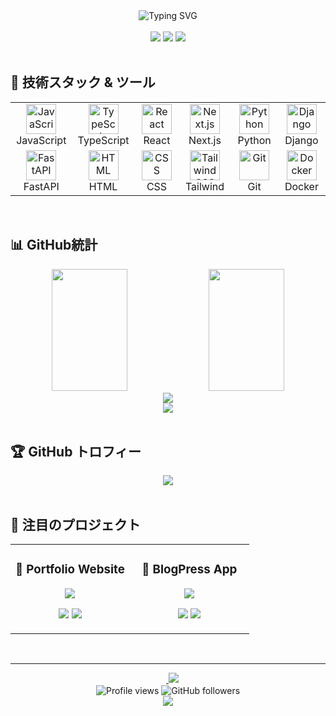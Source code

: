 <!-- <div align="center">
  <img src="https://capsule-render.vercel.app/api?type=waving&color=0:00d4ff,10:020024,30:0f3460,75:4f81c7,100:00d4ff&height=200&section=header&text=
  &fontSize=50&fontColor=fff&animation=twinkling&fontAlignY=35" />
</div> -->

<div align="center">
  <img src="https://readme-typing-svg.herokuapp.com?font=Fira+Code&size=28&duration=3000&pause=1000&color=4F81C7&center=true&vCenter=true&width=800&lines=CS専攻の修士1年です。;Web開発が趣味のエンジニアです。;" alt="Typing SVG" />
</div>

<br>

<div align="center">
  <img src="https://img.shields.io/badge/Focus-Backend%20Engineer-blue?style=for-the-badge&logo=server&logoColor=white" />
  <img src="https://img.shields.io/badge/Status-Master%20Student-green?style=for-the-badge&logo=academic&logoColor=white" />
  <img src="https://img.shields.io/badge/Location-Japan-red?style=for-the-badge&logo=location&logoColor=white" />
</div>
<br>

## 🚀 技術スタック & ツール

<div align="center">
  <table>
    <tr>
      <td align="center" width="96">
        <img src="https://skillicons.dev/icons?i=js" width="48" height="48" alt="JavaScript" />
        <br>JavaScript
      </td>
      <td align="center" width="96">
        <img src="https://skillicons.dev/icons?i=ts" width="48" height="48" alt="TypeScript" />
        <br>TypeScript
      </td>
      <td align="center" width="96">
        <img src="https://skillicons.dev/icons?i=react" width="48" height="48" alt="React" />
        <br>React
      </td>
      <td align="center" width="96">
        <img src="https://skillicons.dev/icons?i=nextjs" width="48" height="48" alt="Next.js" />
        <br>Next.js
      </td>
      <td align="center" width="96">
        <img src="https://skillicons.dev/icons?i=python" width="48" height="48" alt="Python" />
        <br>Python
      </td>
      <td align="center" width="96">
        <img src="https://skillicons.dev/icons?i=django" width="48" height="48" alt="Django" />
        <br>Django
      </td>
    </tr>
    <tr>
      <td align="center" width="96">
        <img src="https://skillicons.dev/icons?i=fastapi" width="48" height="48" alt="FastAPI" />
        <br>FastAPI
      </td>
      <td align="center" width="96">
        <img src="https://skillicons.dev/icons?i=html" width="48" height="48" alt="HTML" />
        <br>HTML
      </td>
      <td align="center" width="96">
        <img src="https://skillicons.dev/icons?i=css" width="48" height="48" alt="CSS" />
        <br>CSS
      </td>
      <td align="center" width="96">
        <img src="https://skillicons.dev/icons?i=tailwind" width="48" height="48" alt="TailwindCSS" />
        <br>Tailwind
      </td>
      <td align="center" width="96">
        <img src="https://skillicons.dev/icons?i=git" width="48" height="48" alt="Git" />
        <br>Git
      </td>
      <td align="center" width="96">
        <img src="https://skillicons.dev/icons?i=docker" width="48" height="48" alt="Docker" />
        <br>Docker
      </td>
    </tr>
  </table>
</div>

<br>

## 📊 GitHub統計

<div align="center">
  <img width="49%" height="195px" src="https://github-readme-stats.vercel.app/api?username=Raisei-Ito&show_icons=true&theme=react&hide_border=true&title_color=4F81C7&icon_color=4F81C7&text_color=9f9f9f&bg_color=0D1117" />
  <img width="49%" height="195px" src="https://github-readme-stats.vercel.app/api/top-langs/?username=Raisei-Ito&layout=compact&theme=react&hide_border=true&title_color=4F81C7&text_color=9f9f9f&bg_color=0D1117" />
</div>

<div align="center">
  <img src="https://github-readme-streak-stats.herokuapp.com/?user=Raisei-Ito&theme=react&hide_border=true&stroke=4F81C7&ring=4F81C7&fire=FF6B35&currStreakLabel=4F81C7" />
</div>

<div align="center">
  <img src="https://github-readme-activity-graph.vercel.app/graph?username=Raisei-Ito&theme=react-dark&hide_border=true&area=true&color=4F81C7&point=FFFFFF" />
</div>

<br>

## 🏆 GitHub トロフィー

<div align="center">
  <img src="https://github-profile-trophy.vercel.app/?username=Raisei-Ito&theme=onedark&no-frame=true&no-bg=false&margin-w=4&row=2&column=4" />
</div>

<br>

## 🎯 注目のプロジェクト

<div align="center">
  <table>
    <tr>
      <td width="50%">
        <h3 align="center">🌟 Portfolio Website</h3>
        <div align="center">
          <a href="https://github.com/Raisei-Ito/portfolio_website">
            <img src="https://github-readme-stats.vercel.app/api/pin/?username=Raisei-Ito&repo=portfolio_website&theme=react&hide_border=true&title_color=4F81C7&icon_color=4F81C7&text_color=9f9f9f&bg_color=0D1117" />
          </a>
        </div>
        <p align="center">
          <img src="https://img.shields.io/badge/React-61DAFB?style=flat-square&logo=react&logoColor=black" />
          <img src="https://img.shields.io/badge/TypeScript-3178C6?style=flat-square&logo=typescript&logoColor=white" />
        </p>
      </td>
      <td width="50%">
        <h3 align="center">📝 BlogPress App</h3>
        <div align="center">
          <a href="https://github.com/Raisei-Ito/blogpress-app">
            <img src="https://github-readme-stats.vercel.app/api/pin/?username=Raisei-Ito&repo=blogpress-app&theme=react&hide_border=true&title_color=4F81C7&icon_color=4F81C7&text_color=9f9f9f&bg_color=0D1117" />
          </a>
        </div>
        <p align="center">
          <img src="https://img.shields.io/badge/Django-092E20?style=flat-square&logo=django&logoColor=white" />
          <img src="https://img.shields.io/badge/Python-3776AB?style=flat-square&logo=python&logoColor=white" />
        </p>
      </td>
    </tr>
  </table>
</div>

<br>

---


<div align="center">
　<a href="https://raisei-ito-portfolio.vercel.app/">
    <img src="https://img.shields.io/badge/Portfolio-FF5722?style=for-the-badge&logo=vercel&logoColor=white" />
  </a>
</div>



<div align="center">
  <img src="https://komarev.com/ghpvc/?username=Raisei-Ito&label=Profile%20views&color=4F81C7&style=flat" alt="Profile views" />
  <img src="https://img.shields.io/github/followers/Raisei-Ito?label=Followers&style=social" alt="GitHub followers" />
</div>

<div align="center">
  <img src="https://capsule-render.vercel.app/api?type=waving&color=0:00d4ff,10:020024,30:0f3460,75:4f81c7,100:00d4ff&height=120&section=footer" />
</div>
